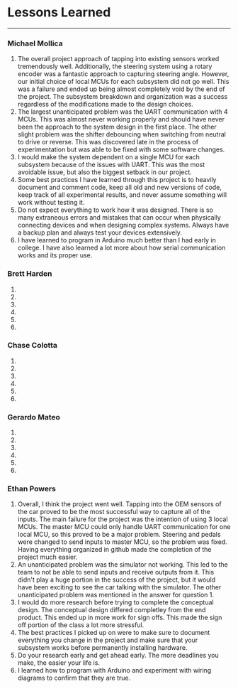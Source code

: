 # Lessons Learned
----------
### Michael Mollica
1. The overall project approach of tapping into existing sensors worked tremendously well. Additionally, the steering system using a rotary encoder was a fantastic approach to capturing steering angle. However, our initial choice of local MCUs for each subsystem did not go well. This was a failure and ended up being almost completely void by the end of the project. The subsystem breakdown and organization was a success regardless of the modifications made to the design choices.
2. The largest unanticipated problem was the UART communication with 4 MCUs. This was almost never working properly and should have never been the approach to the system design in the first place. The other slight problem was the shifter debouncing when switching from neutral to drive or reverse. This was discovered late in the process of experimentation but was able to be fixed with some software changes.
3. I would make the system dependent on a single MCU for each subsystem because of the issues with UART. This was the most avoidable issue, but also the biggest setback in our project.
4. Some best practices I have learned through this project is to heavily document and comment code, keep all old and new versions of code, keep track of all experimental results, and never assume something will work without testing it.
5. Do not expect everything to work how it was designed. There is so many extraneous errors and mistakes that can occur when physically connecting devices and when designing complex systems. Always have a backup plan and always test your devices extensively.
6. I have learned to program in Arduino much better than I had early in college. I have also learned a lot more about how serial communication works and its proper use.

### Brett Harden
1.
2.
3.
4.
5.
6.

### Chase Colotta
1.
2.
3.
4.
5.
6.

### Gerardo Mateo
1.
2.
3.
4.
5.
6.

### Ethan Powers
1. Overall, I think the project went well. Tapping into the OEM sensors of the car proved to be the most successful way to capture all of the inputs. The main failure for the project was the intention of using 3 local MCUs. The master MCU could only handle UART communication for one local MCU, so this proved to be a major problem. Steering and pedals were changed to send inputs to master MCU, so the problem was fixed. Having everything organized in github made the completion of the project much easier.
2. An unanticipated problem was the simulator not working. This led to the team to not be able to send inputs and receive outputs from it. This didn't play a huge portion in the success of the project, but it would have been exciting to see the car talking with the simulator. The other unanticipated problem was mentioned in the answer for question 1.
3. I would do more research before trying to complete the conceptual design. The conceptual design differed completley from the end product. This ended up in more work for sign offs. This made the sign off portion of the class a lot more stressful.
4. The best practices I picked up on were to make sure to document everything you change in the project and make sure that your subsystem works before permanently installing hardware. 
5. Do your research early and get ahead early. The more deadlines you make, the easier your life is.
6. I learned how to program with Arduino and experiment with wiring diagrams to confirm that they are true. 
